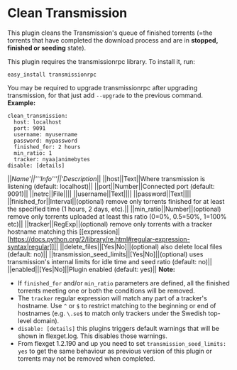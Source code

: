 # Clean Transmission
This plugin cleans the Transmission's queue of finished torrents (=the torrents that have completed the download process and are in **stopped, finished or seeding** state).

This plugin requires the transmissionrpc library. To install it, run:


    easy_install transmissionrpc


You may be required to upgrade transmissionrpc after upgrading transmission, for that just add `--upgrade` to the previous command.
**Example:**


    clean_transmission:
      host: localhost
      port: 9091
      username: myusername
      password: mypassword
      finished_for: 2 hours
      min_ratio: 1
      tracker: nyaa|animebytes
    disable: [details]


||**Name*'||'''Info'''||'*Description**||
||host||Text||Where transmission is listening (default: localhost)||
||port||Number||Connected port (default: 9091)||
||netrc||File||||
||username||Text||||
||password||Text||||
||finished_for||Interval||(optional) remove only torrents finished for at least the specified time (1 hours, 2 days, etc).||
||min_ratio||Number||(optional) remove only torrents uploaded at least this ratio (0=0%, 0.5=50%, 1=100% etc)||
||tracker||RegExp||(optional) remove only torrents with a tracker hostname matching this [[expression]|[https://docs.python.org/2/library/re.html#regular-expression-syntax|regular]]||
||delete_files||[Yes|No]||(optional) also delete local files (default: no)||
||transmission_seed_limits||[Yes|No]||(optional) uses transmission's internal limits for idle time and seed ratio (default: no)||
||enabled||[Yes|No]||Plugin enabled (default: yes)||
**Note:**

- If `finished_for` and/or `min_ratio` parameters are defined, all the finished torrents meeting one or both the conditions will be removed.
- The `tracker` regular expression will match any part of a tracker's hostname. Use `^` or `$` to restrict matching to the beginning or end of hostnames (e.g. `\.se$` to match only trackers under the Swedish top-level domain).
- `disable: [details]` this plugins triggers default warnings that will be shown in flexget.log. This disables those warnings. 
- From flexget 1.2.190 and up you need to set `transmission_seed_limits: yes` to get the same behaviour as previous version of this plugin or torrents may not be removed when completed.

